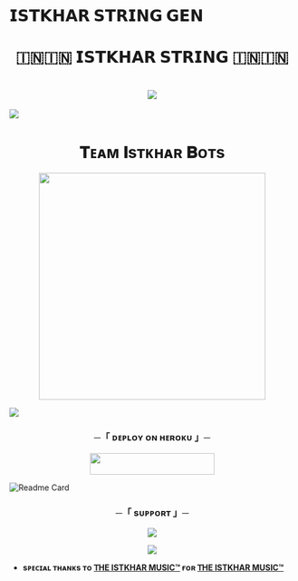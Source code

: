 # 𝗜𝗦𝗧𝗞𝗛𝗔𝗥 𝗦𝗧𝗥𝗜𝗡𝗚 𝗚𝗘𝗡
<h1 align="center"
 
### 🇮🇳🇮🇳 𝗜𝗦𝗧𝗞𝗛𝗔𝗥 𝗦𝗧𝗥𝗜𝗡𝗚 🇮🇳🇮🇳
<h1 align="center"
  
<img src="https://user-images.githubusercontent.com/73097560/115834477-dbab4500-a447-11eb-908a-139a6edaec5c.gif">
<img src="https://readme-typing-svg.herokuapp.com?color=FF0085&width=620&lines=🍁+💗+𝗣𝗢𝗪𝗘𝗥𝗘𝗗+𝗕𝗬+𝗜𝗦𝗧𝗞𝗛𝗔𝗥+𝗞𝗜𝗡𝗚+𝗕𝗜𝗛𝗔𝗥+💗+🍁"></b></h3>
<img src="https://user-images.githubusercontent.com/73097560/115834477-dbab4500-a447-11eb-908a-139a6edaec5c.gif">
<h1 align="center"><b>𝐓ᴇᴀᴍ 𝐈sᴛᴋʜᴀʀ 𝐁ᴏᴛs</b></h1>
<p align="center"><a href="https://ll_THUNDER_lll"><img src="https://telegra.ph/file/cc1197829e17ab616528c.jpg" width="400"></a></p>
<img src="https://user-images.githubusercontent.com/73097560/115834477-dbab4500-a447-11eb-908a-139a6edaec5c.gif">


<h3 align="center">
    ─「 ᴅᴇᴩʟᴏʏ ᴏɴ ʜᴇʀᴏᴋᴜ 」─
</h3>

<p align="center"><a href="https://dashboard.heroku.com/new?template=https://github.com/TEAM-ISTKHAR/ISTKHAR_STRING"> <img src="https://img.shields.io/badge/Deploy%20On%20Heroku-green?style=for-the-badge&logo=heroku" width="220" height="38.45"/></a></p>


![Readme Card](https://github-readme-stats.vercel.app/api/pin/?username=TEAMPURVI&repo=PURVI_STRING&theme=flag-india)



<h3 align="center">
    ─「 sᴜᴩᴩᴏʀᴛ 」─
</h3>

<p align="center">
<a href="https://t.me/PURVI_SUPPORT"><img src="https://img.shields.io/badge/-Support%20Group-blue.svg?style=for-the-badge&logo=Telegram"></a>
</p>

<p align="center">
<a href="(https://t.me/https://t.me/+Q25anL0Ckuk5NzM1"><img src="https://img.shields.io/badge/-Support%20Channel-blue.svg?style=for-the-badge&logo=Telegram"></a>
</p>


- <b> sᴩᴇᴄɪᴀʟ ᴛʜᴀɴᴋs ᴛᴏ [𝖳HE ISTKHAR MUSIC™](https://github.com/TEAM-ISTKHAR) ғᴏʀ [𝖳HE ISTKHAR MUSIC™](https://github.com/TEAM-ISTKHAR/MUSARRAT) </b>
